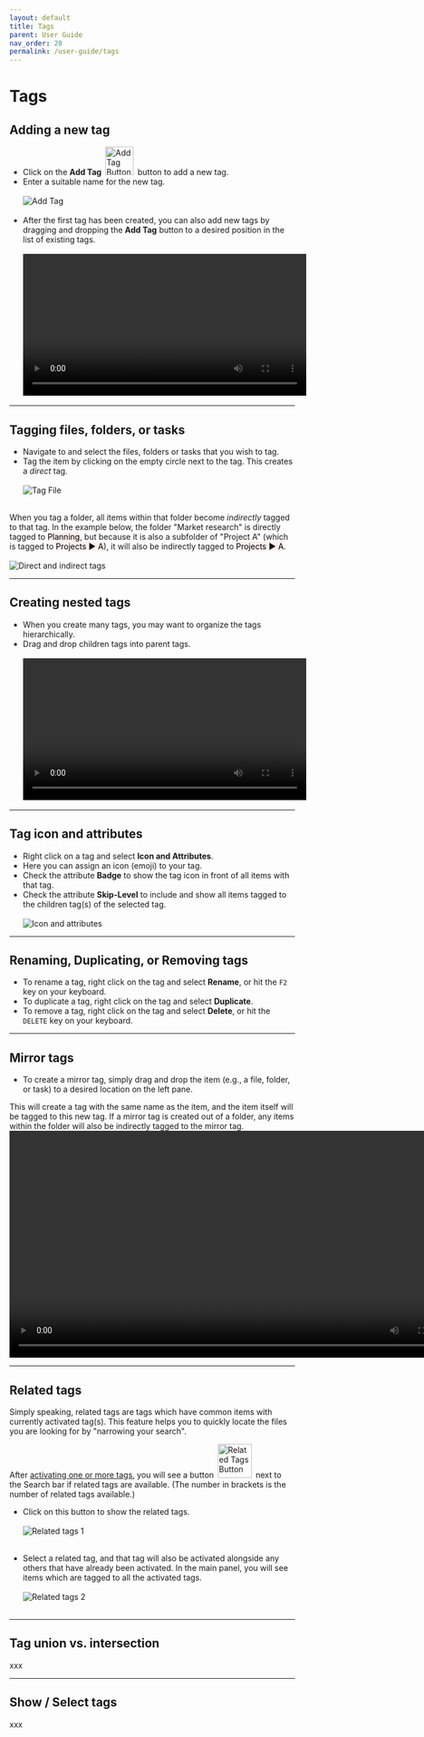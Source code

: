 ```yaml
---
layout: default
title: Tags
parent: User Guide
nav_order: 20
permalink: /user-guide/tags
---
```




# Tags

## Adding a new tag

- Click on the **Add Tag** <img src="../img/Button-Add-Tag.PNG" alt="Add Tag Button" width="50" style="padding: 0px 3px 0px 3px"/> button to add a new tag.
- Enter a suitable name for the new tag. <br/><br/>![Add Tag](/img/Add-Tag.png)<br/><br/>
- After the first tag has been created, you can also add new tags by dragging and dropping the **Add Tag** button to a desired position in the list of existing tags.<br/><br/>
    <video autoplay loop width="500" controls>
    <source src="/img/MOV-Drag-Drop-New-Tag.mov" type="video/mp4">
    </video>

---

## Tagging files, folders, or tasks

- Navigate to and select the files, folders or tasks that you wish to tag.
- Tag the item by clicking on the empty circle next to the tag. This creates a *direct* tag. <br/><br/>![Tag File](/img/Tag-File.png)<br/><br/>

When you tag a folder, all items within that folder become *indirectly* tagged to that tag. In the example below, the folder "Market research" is directly tagged to <mark style="background-color: #FFF0EE">Planning</mark>, but because it is also a subfolder of "Project A" (which is tagged to <mark style="background-color: #FFF0EE">Projects &#x25B6; A</mark>), it will also be indirectly tagged to <mark style="background-color: #FFF0EE">Projects &#x25B6; A</mark>. <br/><br/>![Direct and indirect tags](/img/Direct-vs-indirect-tags.png)

---

## Creating nested tags

- When you create many tags, you may want to organize the tags hierarchically.
- Drag and drop children tags into parent tags.<br/><br/>
    <video autoplay loop width="500" controls>
    <source src="/img/MOV-Drag-Children-to-Parent-Tag.mov" type="video/mp4">
    </video>

---

## Tag icon and attributes

- Right click on a tag and select **Icon and Attributes**.
- Here you can assign an icon (emoji) to your tag.
- Check the attribute **Badge** to show the tag icon in front of all items with that tag.
- Check the attribute **Skip-Level** to include and show all items tagged to the children tag(s) of the selected tag.<br/><br/>![Icon and attributes](/img/Icon-and-attributes.png)

---

## Renaming, Duplicating, or Removing tags

- To rename a tag, right click on the tag and select **Rename**, or hit the `F2` key on your keyboard.
- To duplicate a tag, right click on the tag and select **Duplicate**.
- To remove a tag, right click on the tag and select **Delete**, or hit the `DELETE` key on your keyboard.

---

## Mirror tags

- To create a mirror tag, simply drag and drop the item (e.g., a file, folder, or task) to a desired location on the left pane. 

This will create a tag with the same name as the item, and the item itself will be tagged to this new tag. If a mirror tag is created out of a folder, any items within the folder will also be indirectly tagged to the mirror tag.<br/>
<video autoplay loop width="800" controls>
<source src="/img/MOV-Add-Mirror-Tag.mov" type="video/mp4">
</video>

---

## Related tags

Simply speaking, related tags are tags which have common items with currently activated tag(s). This feature helps you to quickly locate the files you are looking for by "narrowing your search".

After [activating one or more tags](/get-started#activating-a-tag), you will see a button <img src="../img/Button-Related-Tags.PNG" alt="Related Tags Button" width="60" style="padding: 0px 3px 0px 3px"/> next to the Search bar if related tags are available. (The number in brackets is the number of related tags available.)

- Click on this button to show the related tags.<br/><br/>![Related tags 1](/img/Related-tags-1.png)<br/><br/>

- Select a related tag, and that tag will also be activated alongside any others that have already been activated. In the main panel, you will see items which are tagged to all the activated tags.<br/><br/>![Related tags 2](/img/Related-tags-2.png)<br/><br/>

---

## Tag union vs. intersection

xxx

---

## Show / Select tags

xxx





